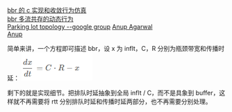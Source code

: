 

[bbr 的 c 实现和收敛行为仿真](https://blog.csdn.net/dog250/article/details/141364019)   
[bbr 多流共存的动态行为](https://blog.csdn.net/dog250/article/details/141387185)  
[Parking lot topology --google group](https://groups.google.com/g/bbr-dev/c/lHYHY_P9DsU/m/lHiuqkEDBQAJ)
[Anup Agarwal](https://github.com/108anup?page=3&tab=repositories)   
[Anup](https://www.cs.cmu.edu/~anupa/)  

简单来讲，一个方程即可描述 bbr，设 x 为 inflt，C，R 分别为瓶颈带宽和传播时延：
![images](bbr.png)   

剩下的就是实现细节。把排队时延抽象到全局 inflt / C，而不是具象到 buffer，这样就不再需要将 rtt 分别排队时延和传播时延两部分，也不再需要分别处理。 